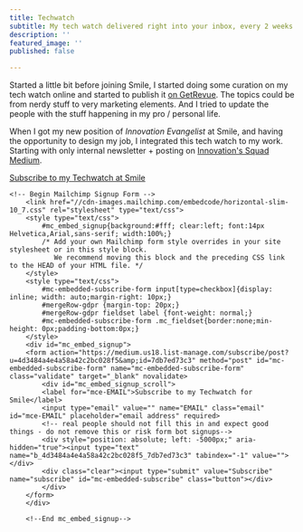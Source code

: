 ```yaml
---
title: Techwatch
subtitle: My tech watch delivered right into your inbox, every 2 weeks or so.
description: ''
featured_image: ''
published: false

---
```

Started a little bit before joining Smile, I started doing some curation on my tech watch online and started to publish it [on GetRevue](https://www.getrevue.co/profile/thibault). The topics could be from nerdy stuff to very marketing elements. And I tried to update the people with the stuff happening in my pro / personal life.

When I got my new position of _Innovation Evangelist_ at Smile, and having the opportunity to design my job, I integrated this tech watch to my work. Starting with only internal newsletter + posting on [Innovation's Squad Medium](https://medium.com/smileinnovation). 

[Subscribe to my Techwatch at Smile](http://eepurl.com/dM4NAM)

    <!-- Begin Mailchimp Signup Form -->
        <link href="//cdn-images.mailchimp.com/embedcode/horizontal-slim-10_7.css" rel="stylesheet" type="text/css">
        <style type="text/css">
        	#mc_embed_signup{background:#fff; clear:left; font:14px Helvetica,Arial,sans-serif; width:100%;}
        	/* Add your own Mailchimp form style overrides in your site stylesheet or in this style block.
        	   We recommend moving this block and the preceding CSS link to the HEAD of your HTML file. */
        </style>
        <style type="text/css">
        	#mc-embedded-subscribe-form input[type=checkbox]{display: inline; width: auto;margin-right: 10px;}
        	#mergeRow-gdpr {margin-top: 20px;}
        	#mergeRow-gdpr fieldset label {font-weight: normal;}
        	#mc-embedded-subscribe-form .mc_fieldset{border:none;min-height: 0px;padding-bottom:0px;}
        </style>
        <div id="mc_embed_signup">
        <form action="https://medium.us18.list-manage.com/subscribe/post?u=4d3484a4e4a58a42c2bc028f5&amp;id=7db7ed73c3" method="post" id="mc-embedded-subscribe-form" name="mc-embedded-subscribe-form" class="validate" target="_blank" novalidate>
            <div id="mc_embed_signup_scroll">
        	<label for="mce-EMAIL">Subscribe to my Techwatch for Smile</label>
        	<input type="email" value="" name="EMAIL" class="email" id="mce-EMAIL" placeholder="email address" required>
            <!-- real people should not fill this in and expect good things - do not remove this or risk form bot signups-->
            <div style="position: absolute; left: -5000px;" aria-hidden="true"><input type="text" name="b_4d3484a4e4a58a42c2bc028f5_7db7ed73c3" tabindex="-1" value=""></div>
            <div class="clear"><input type="submit" value="Subscribe" name="subscribe" id="mc-embedded-subscribe" class="button"></div>
            </div>
        </form>
        </div>
        
        <!--End mc_embed_signup-->